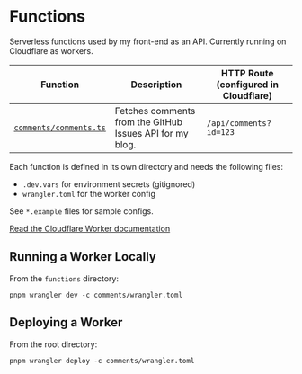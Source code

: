# Functions

Serverless functions used by my front-end as an API. Currently running on Cloudflare as workers.

| Function                                         | Description                                              | HTTP Route (configured in Cloudflare) |
| ------------------------------------------------ | -------------------------------------------------------- | ------------------------------------- |
| [`comments/comments.ts`](./comments/comments.ts) | Fetches comments from the GitHub Issues API for my blog. | `/api/comments?id=123`                |

Each function is defined in its own directory and needs the following files:

- `.dev.vars` for environment secrets (gitignored)
- `wrangler.toml` for the worker config

See `*.example` files for sample configs.

[Read the Cloudflare Worker documentation](https://developers.cloudflare.com/workers/get-started/quickstarts/)

## Running a Worker Locally

From the `functions` directory:

```
pnpm wrangler dev -c comments/wrangler.toml
```

## Deploying a Worker

From the root directory:

```
pnpm wrangler deploy -c comments/wrangler.toml
```